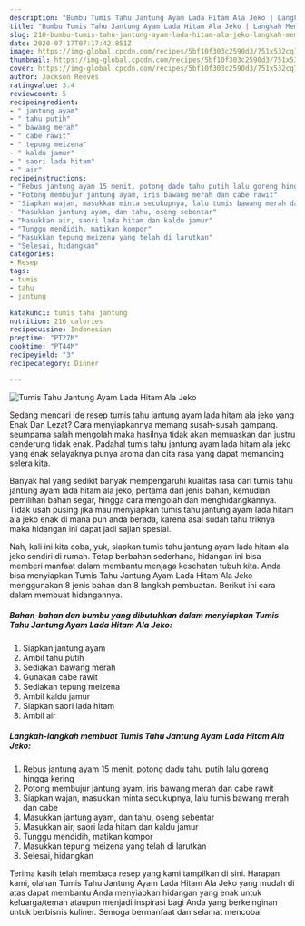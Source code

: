 ```yaml
---
description: "Bumbu Tumis Tahu Jantung Ayam Lada Hitam Ala Jeko | Langkah Membuat Tumis Tahu Jantung Ayam Lada Hitam Ala Jeko Yang Paling Enak"
title: "Bumbu Tumis Tahu Jantung Ayam Lada Hitam Ala Jeko | Langkah Membuat Tumis Tahu Jantung Ayam Lada Hitam Ala Jeko Yang Paling Enak"
slug: 210-bumbu-tumis-tahu-jantung-ayam-lada-hitam-ala-jeko-langkah-membuat-tumis-tahu-jantung-ayam-lada-hitam-ala-jeko-yang-paling-enak
date: 2020-07-17T07:17:42.851Z
image: https://img-global.cpcdn.com/recipes/5bf10f303c2590d3/751x532cq70/tumis-tahu-jantung-ayam-lada-hitam-ala-jeko-foto-resep-utama.jpg
thumbnail: https://img-global.cpcdn.com/recipes/5bf10f303c2590d3/751x532cq70/tumis-tahu-jantung-ayam-lada-hitam-ala-jeko-foto-resep-utama.jpg
cover: https://img-global.cpcdn.com/recipes/5bf10f303c2590d3/751x532cq70/tumis-tahu-jantung-ayam-lada-hitam-ala-jeko-foto-resep-utama.jpg
author: Jackson Reeves
ratingvalue: 3.4
reviewcount: 5
recipeingredient:
- " jantung ayam"
- " tahu putih"
- " bawang merah"
- " cabe rawit"
- " tepung meizena"
- " kaldu jamur"
- " saori lada hitam"
- " air"
recipeinstructions:
- "Rebus jantung ayam 15 menit, potong dadu tahu putih lalu goreng hingga kering"
- "Potong membujur jantung ayam, iris bawang merah dan cabe rawit"
- "Siapkan wajan, masukkan minta secukupnya, lalu tumis bawang merah dan cabe"
- "Masukkan jantung ayam, dan tahu, oseng sebentar"
- "Masukkan air, saori lada hitam dan kaldu jamur"
- "Tunggu mendidih, matikan kompor"
- "Masukkan tepung meizena yang telah di larutkan"
- "Selesai, hidangkan"
categories:
- Resep
tags:
- tumis
- tahu
- jantung

katakunci: tumis tahu jantung 
nutrition: 216 calories
recipecuisine: Indonesian
preptime: "PT27M"
cooktime: "PT44M"
recipeyield: "3"
recipecategory: Dinner

---
```



![Tumis Tahu Jantung Ayam Lada Hitam Ala Jeko](https://img-global.cpcdn.com/recipes/5bf10f303c2590d3/751x532cq70/tumis-tahu-jantung-ayam-lada-hitam-ala-jeko-foto-resep-utama.jpg)

Sedang mencari ide resep tumis tahu jantung ayam lada hitam ala jeko yang Enak Dan Lezat? Cara menyiapkannya memang susah-susah gampang. seumpama salah mengolah maka hasilnya tidak akan memuaskan dan justru cenderung tidak enak. Padahal tumis tahu jantung ayam lada hitam ala jeko yang enak selayaknya punya aroma dan cita rasa yang dapat memancing selera kita.

Banyak hal yang sedikit banyak mempengaruhi kualitas rasa dari tumis tahu jantung ayam lada hitam ala jeko, pertama dari jenis bahan, kemudian pemilihan bahan segar, hingga cara mengolah dan menghidangkannya. Tidak usah pusing jika mau menyiapkan tumis tahu jantung ayam lada hitam ala jeko enak di mana pun anda berada, karena asal sudah tahu triknya maka hidangan ini dapat jadi sajian spesial.




Nah, kali ini kita coba, yuk, siapkan tumis tahu jantung ayam lada hitam ala jeko sendiri di rumah. Tetap berbahan sederhana, hidangan ini bisa memberi manfaat dalam membantu menjaga kesehatan tubuh kita. Anda bisa menyiapkan Tumis Tahu Jantung Ayam Lada Hitam Ala Jeko menggunakan 8 jenis bahan dan 8 langkah pembuatan. Berikut ini cara dalam membuat hidangannya.

<!--inarticleads1-->

##### Bahan-bahan dan bumbu yang dibutuhkan dalam menyiapkan Tumis Tahu Jantung Ayam Lada Hitam Ala Jeko:

1. Siapkan  jantung ayam
1. Ambil  tahu putih
1. Sediakan  bawang merah
1. Gunakan  cabe rawit
1. Sediakan  tepung meizena
1. Ambil  kaldu jamur
1. Siapkan  saori lada hitam
1. Ambil  air




<!--inarticleads2-->

##### Langkah-langkah membuat Tumis Tahu Jantung Ayam Lada Hitam Ala Jeko:

1. Rebus jantung ayam 15 menit, potong dadu tahu putih lalu goreng hingga kering
1. Potong membujur jantung ayam, iris bawang merah dan cabe rawit
1. Siapkan wajan, masukkan minta secukupnya, lalu tumis bawang merah dan cabe
1. Masukkan jantung ayam, dan tahu, oseng sebentar
1. Masukkan air, saori lada hitam dan kaldu jamur
1. Tunggu mendidih, matikan kompor
1. Masukkan tepung meizena yang telah di larutkan
1. Selesai, hidangkan




Terima kasih telah membaca resep yang kami tampilkan di sini. Harapan kami, olahan Tumis Tahu Jantung Ayam Lada Hitam Ala Jeko yang mudah di atas dapat membantu Anda menyiapkan hidangan yang enak untuk keluarga/teman ataupun menjadi inspirasi bagi Anda yang berkeinginan untuk berbisnis kuliner. Semoga bermanfaat dan selamat mencoba!
